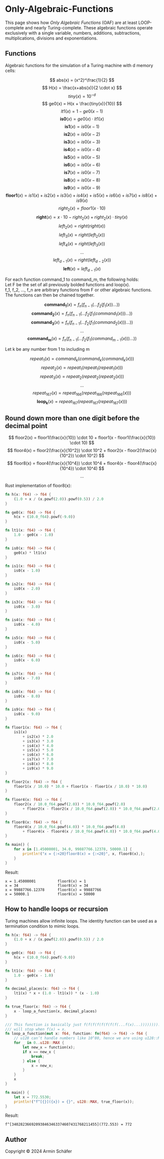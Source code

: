 # Only-Algebraic-Functions

This page shows how _Only Algebraic Functions_ (OAF) are at least LOOP-complete and nearly Turing-complete. These algebraic functions operate exclusively with a single variable, numbers, additions, subtractions, multiplications, divisions and exponentiations.

## Functions

Algebraic functions for the simulation of a Turing machine with d memory cells:

$$
abs(x) = (x^2)^\frac{1}{2}
$$
$$
H(x) = \frac{x+abs(x)}{2 \cdot x}
$$
$$
tiny(x) = 10^{-d}
$$
$$
ge0(x) = H(x + \frac{tiny(x)}{10})
$$
$$
lt1(x) = 1-ge0(x-1)
$$
$$
\boldsymbol{is0}(x) = ge0(x) \cdot lt1(x)
$$
$$
\boldsymbol{is1}(x) = is0(x - 1)
$$
$$
\boldsymbol{is2}(x) = is0(x - 2)
$$
$$
\boldsymbol{is3}(x) = is0(x - 3)
$$
$$
\boldsymbol{is4}(x) = is0(x - 4)
$$
$$
\boldsymbol{is5}(x) = is0(x - 5)
$$
$$
\boldsymbol{is6}(x) = is0(x - 6)
$$
$$
\boldsymbol{is7}(x) = is0(x - 7)
$$
$$
\boldsymbol{is8}(x) = is0(x - 8)
$$
$$
\boldsymbol{is9}(x) = is0(x - 9)
$$
$$
\boldsymbol{floor1}(x) = is1(x) + is2(x) + is3(x) + is4(x) + is5(x) + is6(x) + is7(x) + is8(x) + is9(x)
$$
$$
right_2(x) = floor1(x \cdot 10)
$$
$$
\boldsymbol{right}(x) = x \cdot 10 - right_2(x) + right_2(x) \cdot tiny(x)
$$
$$
left_2(x) = right(right(x))
$$
$$
left_3(x) = right(left_2(x))
$$
$$
left_4(x) = right(left_3(x))
$$
$$
...
$$
$$
left_{d-1}(x) = right(left_{d-2}(x))
$$
$$
\boldsymbol{left}(x) = left_{d-1}(x)
$$

For each function command_1 to command_m, the following holds:  
Let F be the set of all previously bolded functions and loop(x).  
f_1, f_2, ..., f_n are arbitrary functions from F or other algebraic functions.  
The functions can then be chained together.

$$
\boldsymbol{command_1}(x) = f_n( f_{n-1}( ... f_2(f_1(x)) ... ))
$$
$$
\boldsymbol{command_2}(x) = f_n( f_{n-1}( ... f_2(f_1(command_1(x))) ... ))
$$
$$
\boldsymbol{command_3}(x) = f_n( f_{n-1}( ... f_2(f_1(command_2(x))) ... ))
$$
$$
...
$$
$$
\boldsymbol{command_m}(x) = f_n( f_{n-1}( ... f_2(f_1(command_{m-1}(x))) ... ))
$$

Let k be any number from 1 to including m

$$
repeat_1(x) = command_k(command_k(command_k(x)))
$$
$$
repeat_2(x) = repeat_1(repeat_1(repeat_1(x)))
$$
$$
repeat_3(x) = repeat_2(repeat_2(repeat_2(x)))
$$
$$
...
$$
$$
repeat_{167}(x) = repeat_{166}(repeat_{166}(repeat_{166}(x)))
$$
$$
\boldsymbol{loop_k}(x) = repeat_{167}(repeat_{167}(repeat_{167}(x)))
$$

## Round down more than one digit before the decimal point

$$
floor2(x) = floor1(\frac{x}{10}) \cdot 10 + floor1(x - floor1(\frac{x}{10}) \cdot 10)
$$
$$
floor4(x) = floor2(\frac{x}{10^2}) \cdot 10^2 + floor2(x - floor2(\frac{x}{10^2}) \cdot 10^2)
$$
$$
floor8(x) = floor4(\frac{x}{10^4}) \cdot 10^4 + floor4(x - floor4(\frac{x}{10^4}) \cdot 10^4)
$$
$$
...
$$

Rust implementation of floor8(x):

```rust
fn h(x: f64) -> f64 {
    (1.0 + x / (x.powf(2.0)).powf(0.5)) / 2.0
}

fn ge0(x: f64) -> f64 {
    h(x + (10.0_f64).powf(-9.0))
}

fn lt1(x: f64) -> f64 {
    1.0 - ge0(x - 1.0)
}

fn is0(x: f64) -> f64 {
    ge0(x) * lt1(x)
}

fn is1(x: f64) -> f64 {
    is0(x - 1.0)
}

fn is2(x: f64) -> f64 {
    is0(x - 2.0)
}

fn is3(x: f64) -> f64 {
    is0(x - 3.0)
}

fn is4(x: f64) -> f64 {
    is0(x - 4.0)
}

fn is5(x: f64) -> f64 {
    is0(x - 5.0)
}

fn is6(x: f64) -> f64 {
    is0(x - 6.0)
}

fn is7(x: f64) -> f64 {
    is0(x - 7.0)
}

fn is8(x: f64) -> f64 {
    is0(x - 8.0)
}

fn is9(x: f64) -> f64 {
    is0(x - 9.0)
}

fn floor1(x: f64) -> f64 {
    is1(x)
        + is2(x) * 2.0
        + is3(x) * 3.0
        + is4(x) * 4.0
        + is5(x) * 5.0
        + is6(x) * 6.0
        + is7(x) * 7.0
        + is8(x) * 8.0
        + is9(x) * 9.0
}

fn floor2(x: f64) -> f64 {
    floor1(x / 10.0) * 10.0 + floor1(x - floor1(x / 10.0) * 10.0)
}

fn floor4(x: f64) -> f64 {
    floor2(x / 10.0_f64.powf(2.0)) * 10.0_f64.powf(2.0)
        + floor2(x - floor2(x / 10.0_f64.powf(2.0)) * 10.0_f64.powf(2.0))
}

fn floor8(x: f64) -> f64 {
    floor4(x / 10.0_f64.powf(4.0)) * 10.0_f64.powf(4.0)
        + floor4(x - floor4(x / 10.0_f64.powf(4.0)) * 10.0_f64.powf(4.0))
}

fn main() {
    for x in [1.45000001, 34.0, 99887766.12378, 50000.1] {
        println!("x = {:<20}floor8(x) = {:<20}", x, floor8(x),);
    }
}
```

Result:

```
x = 1.45000001          floor8(x) = 1                   
x = 34                  floor8(x) = 34                  
x = 99887766.12378      floor8(x) = 99887766            
x = 50000.1             floor8(x) = 50000  
```

## How to handle loops or recursion

Turing machines allow infinite loops. The identity function can be used as a termination condition to mimic loops.

```rust
fn h(x: f64) -> f64 {
    (1.0 + x / (x.powf(2.0)).powf(0.5)) / 2.0
}

fn ge0(x: f64) -> f64 {
    h(x + (10.0_f64).powf(-9.0))
}

fn lt1(x: f64) -> f64 {
    1.0 - ge0(x - 1.0)
}

fn decimal_places(x: f64) -> f64 {
    lt1(x) * x + (1.0 - lt1(x)) * (x - 1.0)
}

fn true_floor(x: f64) -> f64 {
    x - loop_a_function(x, decimal_places)
}

/// This function is basically just f(f(f(f(f(f(f(f(...f(x)...)))))))). But it
/// will stop when f(x) = x.
fn loop_a_function(mut x: f64, function: fn(f64) -> f64) -> f64 {
    // u128 can’t handle numbers like 10^80, hence we are using u128::MAX.
    for _ in 0..u128::MAX {
        let new_x = function(x);
        if x == new_x {
            break;
        } else {
            x = new_x;
        }
    }
    x
}

fn main() {
    let x = 772.5530;
    println!("f^[{}]({x}) = {}", u128::MAX, true_floor(x));
}
```

Result:

```
f^[340282366920938463463374607431768211455](772.553) = 772
```

## Author

Copyright &copy; 2024 Armin Schäfer
